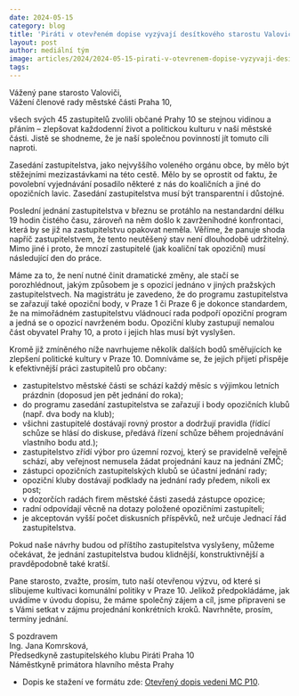 ```yaml
---
date: 2024-05-15
category: blog
title: 'Piráti v otevřeném dopise vyzývají desítkového starostu Valoviče ke kultivaci jednání zastupitelstva'
layout: post
author: mediální tým
image: articles/2024/2024-05-15-pirati-v-otevrenem-dopise-vyzyvaji-desitkoveho-starostu-valovice-ke-kultivaci-jednani-zastupitelstva.jpg
tags:
---
```


Vážený pane starosto Valoviči,  
Vážení členové rady městské části Praha 10,

všech svých 45 zastupitelů zvolili občané Prahy 10 se stejnou vidinou a přáním – zlepšovat každodenní život a politickou kulturu v naší městské části. Jistě se shodneme, že je naší společnou povinností jít tomuto cíli naproti.

Zasedání zastupitelstva, jako nejvyššího voleného orgánu obce, by mělo být stěžejními mezizastávkami na této cestě. Mělo by se oprostit od faktu, že povolební vyjednávání posadilo některé z nás do koaličních a jiné do opozičních lavic. Zasedání zastupitelstva musí být transparentní i důstojné.

Poslední jednání zastupitelstva v březnu se protáhlo na nestandardní délku 19 hodin čistého času, zároveň na něm došlo k zavrženíhodné konfrontaci, která by se již na zastupitelstvu opakovat neměla. Věříme, že panuje shoda napříč zastupitelstvem, že tento neutěšený stav není dlouhodobě udržitelný. Mimo jiné i proto, že mnozí zastupitelé (jak koaliční tak opoziční) musí následující den do práce.

Máme za to, že není nutné činit dramatické změny, ale stačí se porozhlédnout, jakým způsobem je s opozicí jednáno v jiných pražských zastupitelstvech. Na magistrátu je zavedeno, že do programu zastupitelstva se zařazují také opoziční body, v Praze 1 či Praze 6 je dokonce standardem, že na mimořádném zastupitelstvu vládnoucí rada podpoří opoziční program a jedná se o opozicí navrženém bodu. Opoziční kluby zastupují nemalou část obyvatel Prahy 10, a proto i jejich hlas musí být vyslyšen.

Kromě již zmíněného níže navrhujeme několik dalších bodů směřujících ke zlepšení politické kultury v Praze 10. Domníváme se, že jejich přijetí přispěje k efektivnější práci zastupitelů pro občany:

-   zastupitelstvo městské části se schází každý měsíc s výjimkou letních prázdnin (doposud jen pět jednání do roka);
-   do programu zasedání zastupitelstva se zařazují i body opozičních klubů (např. dva body na klub);
-   všichni zastupitelé dostávají rovný prostor a dodržují pravidla (řídící schůze se hlásí do diskuse, předává řízení schůze během projednávání vlastního bodu atd.);
-   zastupitelstvo zřídí výbor pro územní rozvoj, který se pravidelně veřejně schází, aby veřejnost nemusela žádat projednání kauz na jednání ZMČ;
-   zástupci opozičních zastupitelských klubů se účastní jednání rady;
-   opoziční kluby dostávají podklady na jednání rady předem, nikoli ex post;
-   v dozorčích radách firem městské části zasedá zástupce opozice;
-   radní odpovídají věcně na dotazy položené opozičními zastupiteli;
-   je akceptován vyšší počet diskusních příspěvků, než určuje Jednací řád zastupitelstva.

Pokud naše návrhy budou od příštího zastupitelstva vyslyšeny, můžeme očekávat, že jednání zastupitelstva budou klidnější, konstruktivnější a pravděpodobně také kratší.

Pane starosto, zvažte, prosím, tuto naší otevřenou výzvu, od které si slibujeme kultivaci komunální politiky v Praze 10. Jelikož předpokládáme, jak uvádíme v úvodu dopisu, že máme společný zájem a cíl, jsme připraveni se s Vámi setkat v zájmu projednání konkrétních kroků. Navrhněte, prosím, termíny jednání.

S pozdravem  
Ing. Jana Komrsková,  
Předsedkyně zastupitelského klubu Piráti Praha 10  
Náměstkyně primátora hlavního města Prahy

-   Dopis ke stažení ve formátu zde: [Otevřený dopis vedeni MC P10](https://pirati10.cz/wp-content/uploads/2024/05/Otevreny-dopis-vedeni-MC-P10.pdf).
